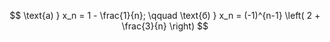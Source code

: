 $$ \text{а) } x_n = 1 - \frac{1}{n}; \qquad \text{б) } x_n = (-1)^{n-1} \left( 2 + \frac{3}{n} \right) $$